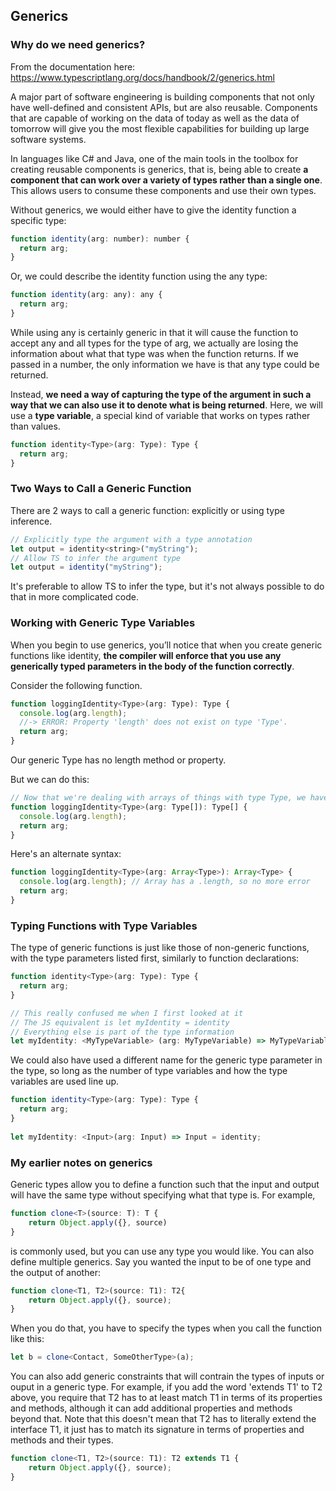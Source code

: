 ## Generics

### Why do we need generics?

From the documentation here: https://www.typescriptlang.org/docs/handbook/2/generics.html

A major part of software engineering is building components that not only have well-defined and consistent APIs, but are also reusable. Components that are capable of working on the data of today as well as the data of tomorrow will give you the most flexible capabilities for building up large software systems.

In languages like C# and Java, one of the main tools in the toolbox for creating reusable components is generics, that is, being able to create **a component that can work over a variety of types rather than a single one**. This allows users to consume these components and use their own types.

Without generics, we would either have to give the identity function a specific type:

```js
function identity(arg: number): number {
  return arg;
}
```

Or, we could describe the identity function using the any type:

```js
function identity(arg: any): any {
  return arg;
}
```

While using any is certainly generic in that it will cause the function to accept any and all types for the type of arg, we actually are losing the information about what that type was when the function returns. If we passed in a number, the only information we have is that any type could be returned.

Instead, **we need a way of capturing the type of the argument in such a way that we can also use it to denote what is being returned**. Here, we will use a **type variable**, a special kind of variable that works on types rather than values.

```js
function identity<Type>(arg: Type): Type {
  return arg;
}
```

### Two Ways to Call a Generic Function

There are 2 ways to call a generic function: explicitly or using type inference.

```js
// Explicitly type the argument with a type annotation
let output = identity<string>("myString");
// Allow TS to infer the argument type
let output = identity("myString");
```

It's preferable to allow TS to infer the type, but it's not always possible to do that in more complicated code.

### Working with Generic Type Variables

When you begin to use generics, you’ll notice that when you create generic functions like identity, **the compiler will enforce that you use any generically typed parameters in the body of the function correctly**.

Consider the following function. 

```js
function loggingIdentity<Type>(arg: Type): Type {
  console.log(arg.length);
  //-> ERROR: Property 'length' does not exist on type 'Type'.
  return arg;
}
```

Our generic Type has no length method or property. 

But we can do this:

```js
// Now that we're dealing with arrays of things with type Type, we have access to the length property, because arrays have a length property.
function loggingIdentity<Type>(arg: Type[]): Type[] {
  console.log(arg.length);
  return arg;
}
```

Here's an alternate syntax:

```js
function loggingIdentity<Type>(arg: Array<Type>): Array<Type> {
  console.log(arg.length); // Array has a .length, so no more error
  return arg;
}
```

### Typing Functions with Type Variables

The type of generic functions is just like those of non-generic functions, with the type parameters listed first, similarly to function declarations:

```js
function identity<Type>(arg: Type): Type {
  return arg;
}

// This really confused me when I first looked at it
// The JS equivalent is let myIdentity = identity
// Everything else is part of the type information
let myIdentity: <MyTypeVariable> (arg: MyTypeVariable) => MyTypeVariable = identity;
```

We could also have used a different name for the generic type parameter in the type, so long as the number of type variables and how the type variables are used line up.

```ts
function identity<Type>(arg: Type): Type {
  return arg;
}
 
let myIdentity: <Input>(arg: Input) => Input = identity;
```



### My earlier notes on generics
Generic types allow you to define a function such that the input and output will have the same type without specifying what that type is. For example,

```ts
function clone<T>(source: T): T {
    return Object.apply({}, source)
}
```

<T> is commonly used, but you can use any type you would like. You can also define multiple generics. Say you wanted the input to be of one type and the output of another:

```ts
function clone<T1, T2>(source: T1): T2{
    return Object.apply({}, source);
}
```

When you do that, you have to specify the types when you call the function like this:

```ts
let b = clone<Contact, SomeOtherType>(a);
```

You can also add generic constraints that will contrain the types of inputs or ouput in a generic type. For example, if you add the word 'extends T1' to T2 above, you require that T2 has to at least match T1 in terms of its properties and methods, although it can add additional properties and methods beyond that. Note that this doesn't mean that T2 has to literally extend the interface T1, it just has to match its signature in terms of properties and methods and their types.

```ts
function clone<T1, T2>(source: T1): T2 extends T1 {
    return Object.apply({}, source);
}
```
